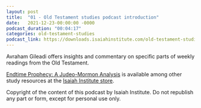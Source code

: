 ```yaml
---
layout: post
title:  "01 - Old Testament studies podcast introduction"
date:   2021-12-23-00:00:00 -0000
podcast_duration: "00:04:17"
categories: old-testament-studies
podcast_link: https://downloads.isaiahinstitute.com/old-testament-studies/II-OT-00.mp3
---
```

Avraham Gileadi offers insights and commentary on specific parts of weekly readings from the Old Testament.

[Endtime Prophecy: A Judeo-Mormon Analysis](https://isaiahinstitute.com/product/endtime-prophecy-a-judeo-mormon-analysis/) is available among other study resources at the [Isaiah Institute store](https://isaiahinstitute.com/store/).

Copyright of the content of this podcast by Isaiah Institute. Do not republish any part or form, except for personal use only.